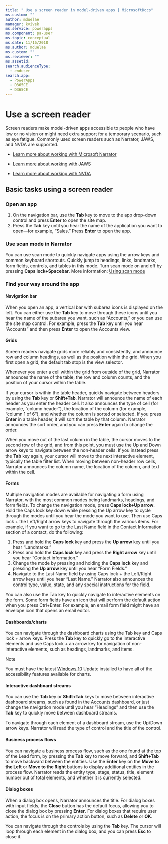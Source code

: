```yaml
---
title: " Use a screen reader in model-driven apps | MicrosoftDocs"
ms.custom: ""
author: mduelae
manager: kvivek
ms.service: powerapps
ms.component: pa-user
ms.topic: conceptual
ms.date: 11/16/2018
ms.author: mduelae
ms.custom: ""
ms.reviewer: ""
ms.assetid: 
search.audienceType: 
  - enduser
search.app: 
  - PowerApps
  - D365CE
  - D365CE
---
```

# Use a screen reader 


Screen readers make model-driven apps accessible to people who have low or no vision or might need extra support for a temporary scenario, such as eye fatigue. Commonly used screen readers such as Narrator, JAWS, and NVDA are supported. 

- [Learn more about working with Microsoft Narrator](https://support.microsoft.com/help/22798)
- [Learn more about working with JAWS](https://www.freedomscientific.com/Products/Blindness/JawsDocumentation)


- [Learn more about working with NVDA](https://www.nvaccess.org/get-help/)


## Basic tasks using a screen reader 

### Open an app

1.  On the navigation bar, use the **Tab** key to move to the app drop-down control and press **Enter** to open the site map.
2.  Press the **Tab** key until you hear the name of the application you want to open—for example, “Sales.” Press **Enter** to open the app.

### Use scan mode in Narrator
You can use scan mode to quickly navigate apps using the arrow keys and common keyboard shortcuts. Quickly jump to headings, links, landmarks, form fields, controls, and tables in this mode. Turn scan mode on and off by pressing **Caps lock+Spacebar**. More information: [Using scan mode](https://support.microsoft.com/help/22809/windows-10-narrator-using-scan-mode)

### Find your way around the app

#### Navigation bar
When you open an app, a vertical bar with subarea icons is displayed on the left. You can either use the **Tab** key to move through these icons until you hear the name of the subarea you want, such as “Accounts,” or you can use the site map control. For example, press the **Tab** key until you hear “Accounts” and then press **Enter** to open the Accounts view.

#### Grids
Screen readers navigate grids more reliably and consistently, and announce row and column headings, as well as the position within the grid. When you first open a grid, the default tab stop is the view selector. 

Whenever you enter a cell within the grid from outside of the grid, Narrator announces the name of the table, the row and column counts, and the position of your cursor within the table.

If your cursor is within the table header, quickly navigate between headers by using the **Tab** key or **Shift+Tab**. Narrator will announce the name of each header as you enter the header cell. It also announces the type of cell (for example, “column header”), the location of the column (for example, “column 1 of 6”), and whether the column is sorted or selected. If you press **Enter** in a table header, it will sort the table by that column. Narrator announces the sort order, and you can press **Enter** again to change the order.

When you move out of the last column in the table, the cursor moves to the second row of the grid, and from this point, you must use the Up and Down arrow keys to navigate between the non-header cells. If you instead press the **Tab** key again, your cursor will move to the next interactive element, typically the table filter list. When moving between non-header row cells, Narrator announces the column name, the location of the column, and text within the cell.

#### Forms
Multiple navigation modes are available for navigating a form using Narrator, with the most common modes being landmarks, headings, and form fields. To change the navigation mode, press **Caps lock+Up arrow**. Hold the Caps lock key down while pressing the Up arrow key to cycle through the modes until you hear the mode you want to use. Then use Caps lock + the Left/Right arrow keys to navigate through the various items. For example, if you want to go to the Last Name field in the Contact Information section of a contact, do the following:

1.  Press and hold the **Caps lock** key and press the **Up arrow** key until you hear “Landmarks.”
2.  Press and hold the **Caps lock** key and press the **Right arrow** key until you hear “Contact information.”
3.  Change the mode by pressing and holding the **Caps lock** key and pressing the **Up arrow** key until you hear “Form Fields.”
4.  Navigate to the Last Name field by using Caps lock + the Left/Right arrow keys until you hear “Last Name.” Narrator also announces the control type, value, state, and any special instructions for the field.

You can also use the Tab key to quickly navigate to interactive elements on the form. Some form fields have an icon that will perform the default action when you press Ctrl+Enter. For example, an email form field might have an envelope icon that opens an email editor. 

#### Dashboards/charts
You can navigate through the dashboard charts using the Tab key and Caps lock + arrow keys. Press the **Tab** key to quickly go to the interactive elements and use Caps lock + an arrow key for navigation of non-interactive elements, such as headings, landmarks, and items.


> [!NOTE]
> You must have the latest [Windows 10](https://www.microsoft.com/enable/products/windows10/default.aspx) Update installed to have all of the accessibility features available for charts.

#### Interactive dashboard streams
You can use the **Tab** key or **Shift+Tab** keys to move between interactive dashboard streams, such as found in the Accounts dashboard, or just change the navigation mode until you hear “Headings” and then use the **Tab** key to quickly move between dashboard streams.

To navigate through each element of a dashboard stream, use the Up/Down arrow keys. Narrator will read the type of control and the title of the control.

#### Business process flows
You can navigate a business process flow, such as the one found at the top of the Lead form, by pressing the **Tab** key to move forward, and **Shift+Tab** to move backward between the entities. Use the **Enter** key on the **Move to the Left** or **Move to the Right** buttons to display additional entities in the process flow. Narrator reads the entity type, stage, status, title, element number out of total elements, and whether it is currently selected.

#### Dialog boxes

When a dialog box opens, Narrator announces the title. For dialog boxes with input fields, the **Close** button has the default focus, allowing you to close the dialog box by pressing **Enter**. For dialog boxes that require user action, the focus is on the primary action button, such as **Delete** or **OK**.

You can navigate through the controls by using the **Tab** key. The cursor will loop through each element in the dialog box, and you can press **Esc** to close it.


